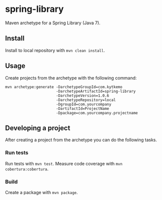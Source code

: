 # spring-library

Maven archetype for a Spring Library (Java 7).

## Install

Install to local repository with `mvn clean install`.

## Usage

Create projects from the archetype with the following command:

    mvn archetype:generate -DarchetypeGroupId=com.kytkemo
                           -DarchetypeArtifactId=spring-library
                           -DarchetypeVersion=1.0.6
                           -DarchetypeRepository=local
                           -DgroupId=com.yourcompany 
                           -DartifactId=ProjectName
                           -Dpackage=com.yourcompany.projectname

## Developing a project

After creating a project from the archetype you can do the following tasks.

### Run tests

Run tests with `mvn test`. Measure code coverage with `mvn cobertura:cobertura`.

### Build

Create a package with `mvn package`.
